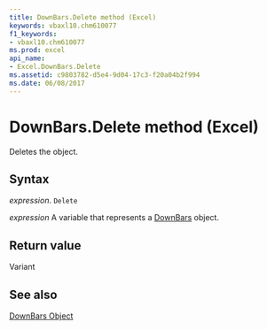 ```yaml
---
title: DownBars.Delete method (Excel)
keywords: vbaxl10.chm610077
f1_keywords:
- vbaxl10.chm610077
ms.prod: excel
api_name:
- Excel.DownBars.Delete
ms.assetid: c9803782-d5e4-9d04-17c3-f20a04b2f994
ms.date: 06/08/2017
---
```



# DownBars.Delete method (Excel)

Deletes the object.


## Syntax

_expression_. `Delete`

_expression_ A variable that represents a [DownBars](Excel.DownBars-graph-property.md) object.


## Return value

Variant


## See also


[DownBars Object](Excel.DownBars(object).md)


